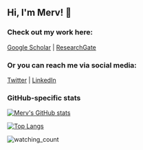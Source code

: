 ## Hi, I'm Merv! 👋

### Check out my work here:

[Google Scholar](https://scholar.google.com/citations?user=gfAIMlkAAAAJ&hl=en) | [ResearchGate](https://www.researchgate.net/profile/Mervyn-Singh-2)

### Or you can reach me via social media:

[Twitter](https://twitter.com/MervynSingh1) | [LinkedIn](https://www.linkedin.com/in/mervyn-singh/)


### GitHub-specific stats

[![Merv's GitHub stats](https://github-readme-stats.vercel.app/api?username=MervSingh)](https://github.com/MervSingh/github-readme-stats)


[![Top Langs](https://github-readme-stats.vercel.app/api/top-langs/?username=MervSingh&layout=compact&langs_count=5)](https://github.com/MervSingh/github-readme-stats)

<img src="https://komarev.com/ghpvc/?username=madushadhanushka&color=brightgreen" alt="watching_count" />

<!--
**MervSingh/MervSingh** is a ✨ _special_ ✨ repository because its `README.md` (this file) appears on your GitHub profile.
-->
